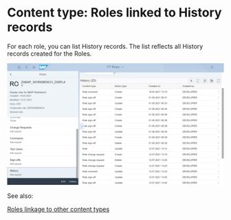# Content type: Roles linked to History records
For each role, you can list History records. The list reflects all History records created for the Roles.

[![](res/role-hist.png)](res/role-hist.png)

See also:

[Roles linkage to other content types](roles.md#linkage-to-other-content-types)